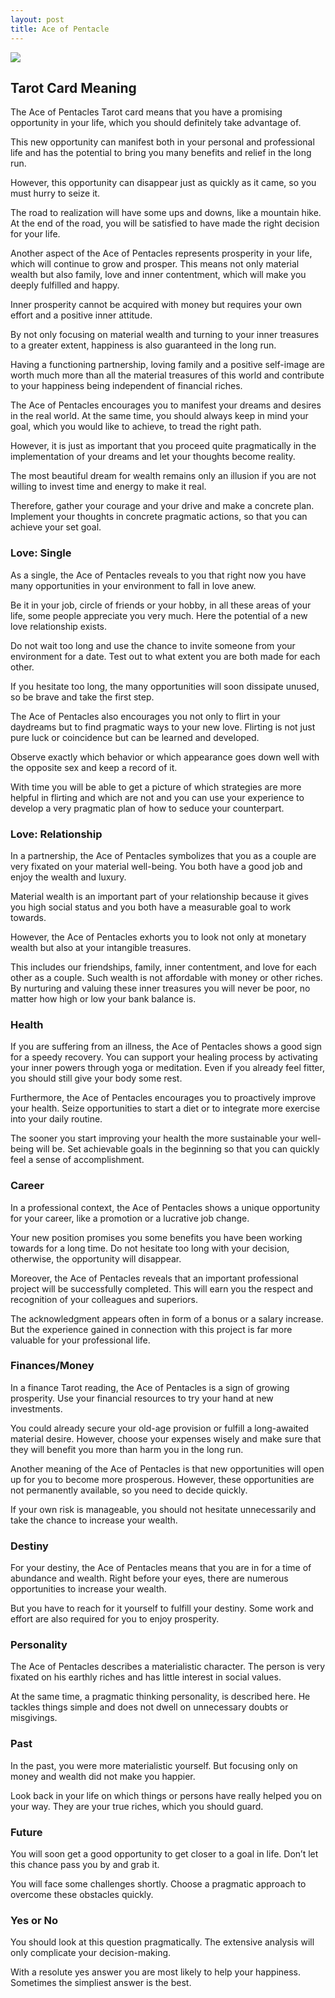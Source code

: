 ```yaml
---
layout: post
title: Ace of Pentacle
---
```


![](../images/Ace-of-Pentacle-Tarot-Card-Meaning-732x1024.webp)

## Tarot Card Meaning
The Ace of Pentacles Tarot card means that you have a promising opportunity in your life, which you should definitely take advantage of.

This new opportunity can manifest both in your personal and professional life and has the potential to bring you many benefits and relief in the long run.

However, this opportunity can disappear just as quickly as it came, so you must hurry to seize it.

The road to realization will have some ups and downs, like a mountain hike. At the end of the road, you will be satisfied to have made the right decision for your life.

Another aspect of the Ace of Pentacles represents prosperity in your life, which will continue to grow and prosper. This means not only material wealth but also family, love and inner contentment, which will make you deeply fulfilled and happy.

Inner prosperity cannot be acquired with money but requires your own effort and a positive inner attitude.

By not only focusing on material wealth and turning to your inner treasures to a greater extent, happiness is also guaranteed in the long run.

Having a functioning partnership, loving family and a positive self-image are worth much more than all the material treasures of this world and contribute to your happiness being independent of financial riches.

The Ace of Pentacles encourages you to manifest your dreams and desires in the real world. At the same time, you should always keep in mind your goal, which you would like to achieve, to tread the right path.

However, it is just as important that you proceed quite pragmatically in the implementation of your dreams and let your thoughts become reality.

The most beautiful dream for wealth remains only an illusion if you are not willing to invest time and energy to make it real.

Therefore, gather your courage and your drive and make a concrete plan. Implement your thoughts in concrete pragmatic actions, so that you can achieve your set goal.


### Love: Single
As a single, the Ace of Pentacles reveals to you that right now you have many opportunities in your environment to fall in love anew.

Be it in your job, circle of friends or your hobby, in all these areas of your life, some people appreciate you very much. Here the potential of a new love relationship exists.

Do not wait too long and use the chance to invite someone from your environment for a date. Test out to what extent you are both made for each other.

If you hesitate too long, the many opportunities will soon dissipate unused, so be brave and take the first step.

The Ace of Pentacles also encourages you not only to flirt in your daydreams but to find pragmatic ways to your new love. Flirting is not just pure luck or coincidence but can be learned and developed.

Observe exactly which behavior or which appearance goes down well with the opposite sex and keep a record of it.

With time you will be able to get a picture of which strategies are more helpful in flirting and which are not and you can use your experience to develop a very pragmatic plan of how to seduce your counterpart.

### Love: Relationship
In a partnership, the Ace of Pentacles symbolizes that you as a couple are very fixated on your material well-being. You both have a good job and enjoy the wealth and luxury.

Material wealth is an important part of your relationship because it gives you high social status and you both have a measurable goal to work towards.

However, the Ace of Pentacles exhorts you to look not only at monetary wealth but also at your intangible treasures.

This includes our friendships, family, inner contentment, and love for each other as a couple. Such wealth is not affordable with money or other riches. By nurturing and valuing these inner treasures you will never be poor, no matter how high or low your bank balance is.


### Health 

If you are suffering from an illness, the Ace of Pentacles shows a good sign for a speedy recovery. You can support your healing process by activating your inner powers through yoga or meditation. Even if you already feel fitter, you should still give your body some rest.

Furthermore, the Ace of Pentacles encourages you to proactively improve your health. Seize opportunities to start a diet or to integrate more exercise into your daily routine.

The sooner you start improving your health the more sustainable your well-being will be. Set achievable goals in the beginning so that you can quickly feel a sense of accomplishment.


### Career 

In a professional context, the Ace of Pentacles shows a unique opportunity for your career, like a promotion or a lucrative job change.

Your new position promises you some benefits you have been working towards for a long time. Do not hesitate too long with your decision, otherwise, the opportunity will disappear.

Moreover, the Ace of Pentacles reveals that an important professional project will be successfully completed. This will earn you the respect and recognition of your colleagues and superiors.

The acknowledgment appears often in form of a bonus or a salary increase. But the experience gained in connection with this project is far more valuable for your professional life.


### Finances/Money 

In a finance Tarot reading, the Ace of Pentacles is a sign of growing prosperity. Use your financial resources to try your hand at new investments.

You could already secure your old-age provision or fulfill a long-awaited material desire. However, choose your expenses wisely and make sure that they will benefit you more than harm you in the long run.

Another meaning of the Ace of Pentacles is that new opportunities will open up for you to become more prosperous. However, these opportunities are not permanently available, so you need to decide quickly.

If your own risk is manageable, you should not hesitate unnecessarily and take the chance to increase your wealth.


### Destiny 

For your destiny, the Ace of Pentacles means that you are in for a time of abundance and wealth. Right before your eyes, there are numerous opportunities to increase your wealth.

But you have to reach for it yourself to fulfill your destiny. Some work and effort are also required for you to enjoy prosperity.


### Personality
The Ace of Pentacles describes a materialistic character. The person is very fixated on his earthly riches and has little interest in social values.

At the same time, a pragmatic thinking personality, is described here. He tackles things simple and does not dwell on unnecessary doubts or misgivings.

### Past
In the past, you were more materialistic yourself. But focusing only on money and wealth did not make you happier.

Look back in your life on which things or persons have really helped you on your way. They are your true riches, which you should guard.

### Future
You will soon get a good opportunity to get closer to a goal in life. Don’t let this chance pass you by and grab it.

You will face some challenges shortly. Choose a pragmatic approach to overcome these obstacles quickly.

### Yes or No
You should look at this question pragmatically. The extensive analysis will only complicate your decision-making.

With a resolute yes answer you are most likely to help your happiness. Sometimes the simpliest answer is the best.

